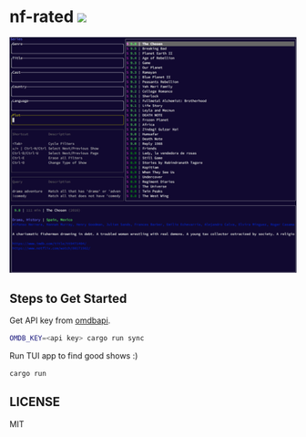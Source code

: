 # nf-rated [![](https://github.com/thlorenz/nf-rated/workflows/Rust/badge.svg?branch=master)](https://github.com/thlorenz/nf-rated/actions)

[![](./resources/assets/nf-rated.gif)](./resources/assets/nf-rated.gif)

## Steps to Get Started

Get API key from [omdbapi](http://www.omdbapi.com/).

```sh
OMDB_KEY=<api key> cargo run sync 

```

Run TUI app to find good shows :)

```sh
cargo run
```

## LICENSE

MIT
